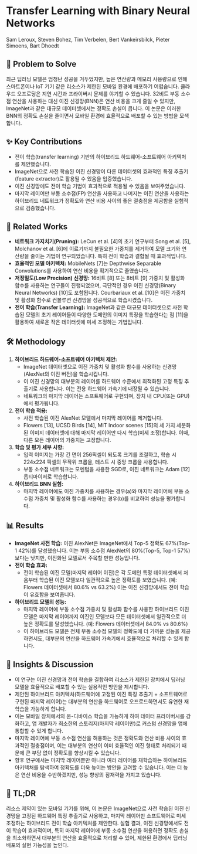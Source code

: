 # Transfer Learning with Binary Neural Networks
Sam Leroux, Steven Bohez, Tim Verbelen, Bert Vankeirsbilck, Pieter Simoens, Bart Dhoedt

## 🧩 Problem to Solve
최근 딥러닝 모델은 엄청난 성공을 거두었지만, 높은 연산량과 메모리 사용량으로 인해 스마트폰이나 IoT 기기 같은 리소스가 제한된 모바일 환경에 배포하기 어렵습니다. 클라우드 오프로딩은 지연 시간과 프라이버시 문제를 야기할 수 있습니다. 32비트 부동 소수점 연산을 사용하는 대신 이진 신경망(BNN)은 연산 비용을 크게 줄일 수 있지만, ImageNet과 같은 대규모 데이터셋에서는 정확도 손실이 큽니다. 이 논문은 이러한 BNN의 정확도 손실을 줄이면서 모바일 환경에 효율적으로 배포할 수 있는 방법을 모색합니다.

## ✨ Key Contributions
*   전이 학습(transfer learning) 기반의 하이브리드 하드웨어-소프트웨어 아키텍처를 제안했습니다.
*   ImageNet으로 사전 학습된 이진 신경망이 다른 데이터셋의 효과적인 특징 추출기(feature extractor)로 활용될 수 있음을 입증했습니다.
*   이진 신경망에도 전이 학습 기법이 효과적으로 적용될 수 있음을 보여주었습니다.
*   마지막 레이어만 부동 소수점(FP) 연산을 사용하고 나머지는 이진 연산을 사용하는 하이브리드 네트워크가 정확도와 연산 비용 사이의 좋은 절충점을 제공함을 실험적으로 검증했습니다.

## 📎 Related Works
*   **네트워크 가지치기(Pruning):** LeCun et al. [4]의 초기 연구부터 Song et al. [5], Molchanov et al. [6]에 이르기까지 불필요한 가중치를 제거하여 모델 크기와 연산량을 줄이는 기법이 연구되었습니다. 특히 전이 학습과 결합될 때 효과적입니다.
*   **효율적인 모델 아키텍처:** MobileNets [7]는 Depthwise Separable Convolutions를 사용하여 연산 비용을 획기적으로 줄였습니다.
*   **저정밀도(Low Precision) 신경망:** 16비트 [8] 또는 8비트 [9] 가중치 및 활성화 함수를 사용하는 연구들이 진행되었으며, 극단적인 경우 이진 신경망(Binary Neural Networks) [10]도 포함됩니다. Courbariaux et al. [10]은 이진 가중치 및 활성화 함수로 컨볼루션 신경망을 성공적으로 학습시켰습니다.
*   **전이 학습(Transfer Learning):** ImageNet과 같은 대규모 데이터셋으로 사전 학습된 모델의 초기 레이어들이 다양한 도메인의 이미지 특징을 학습한다는 점 [11]을 활용하여 새로운 작은 데이터셋에 미세 조정하는 기법입니다.

## 🛠️ Methodology
1.  **하이브리드 하드웨어-소프트웨어 아키텍처 제안:**
    *   ImageNet 데이터셋으로 이진 가중치 및 활성화 함수를 사용하는 신경망(AlexNet의 이진 버전)을 학습시킵니다.
    *   이 이진 신경망의 대부분의 레이어를 하드웨어 수준에서 최적화된 고정 특징 추출기로 사용합니다. 이는 전용 하드웨어 가속기에 내장될 수 있습니다.
    *   네트워크의 마지막 레이어는 소프트웨어로 구현되며, 장치 내 CPU(또는 GPU)에서 평가됩니다.
2.  **전이 학습 적용:**
    *   사전 학습된 이진 AlexNet 모델에서 마지막 레이어를 제거합니다.
    *   Flowers [13], UCSD Birds [14], MIT Indoor scenes [15]의 세 가지 세분화된 이미지 데이터셋에 대해 마지막 레이어만 다시 학습(미세 조정)합니다. 이때, 다른 모든 레이어의 가중치는 고정합니다.
3.  **학습 및 평가 세부 사항:**
    *   입력 이미지는 가장 긴 면이 256픽셀이 되도록 크기를 조절하고, 학습 시 224x224 픽셀의 무작위 크롭을, 테스트 시 중앙 크롭을 사용합니다.
    *   부동 소수점 네트워크는 모멘텀을 사용한 SGD로, 이진 네트워크는 Adam [12] 옵티마이저로 학습합니다.
4.  **하이브리드 BNN 실험:**
    *   마지막 레이어에도 이진 가중치를 사용하는 경우(a)와 마지막 레이어에 부동 소수점 가중치 및 활성화 함수를 사용하는 경우(b)를 비교하여 성능을 평가합니다.

## 📊 Results
*   **ImageNet 사전 학습:** 이진 AlexNet은 ImageNet에서 Top-5 정확도 67%(Top-1 42%)를 달성했습니다. 이는 부동 소수점 AlexNet의 80%(Top-5, Top-1 57%)보다는 낮지만, 이진화된 모델로서 주목할 만한 성능입니다.
*   **전이 학습 효과:**
    *   전이 학습된 이진 모델(마지막 레이어 이진)은 각 도메인 특정 데이터셋에서 처음부터 학습된 이진 모델보다 일관적으로 높은 정확도를 보였습니다. (예: Flowers 데이터셋에서 80.6% vs 63.2%) 이는 이진 신경망에서도 전이 학습이 유효함을 보여줍니다.
*   **하이브리드 모델의 성능:**
    *   마지막 레이어에 부동 소수점 가중치 및 활성화 함수를 사용한 하이브리드 이진 모델은 마지막 레이어까지 이진인 모델보다 모든 데이터셋에서 일관적으로 더 높은 정확도를 달성했습니다. (예: Flowers 데이터셋에서 84.0% vs 80.6%)
    *   이 하이브리드 모델은 전체 부동 소수점 모델의 정확도에 더 가까운 성능을 제공하면서도, 대부분의 연산을 하드웨어 가속기에서 효율적으로 처리할 수 있게 합니다.

## 🧠 Insights & Discussion
*   이 연구는 이진 신경망과 전이 학습을 결합하여 리소스가 제한된 장치에서 딥러닝 모델을 효율적으로 배포할 수 있는 실용적인 방안을 제시합니다.
*   제안된 하이브리드 아키텍처(하드웨어에 고정된 이진 특징 추출기 + 소프트웨어로 구현된 마지막 레이어)는 대부분의 연산을 하드웨어로 오프로드하면서도 유연한 재학습을 가능하게 합니다.
*   이는 모바일 장치에서의 온-디바이스 학습을 가능하게 하여 데이터 프라이버시를 강화하고, 앱 개발자가 최소한의 스토리지(마지막 레이어만)로 커스텀 신경망을 앱에 통합할 수 있게 합니다.
*   마지막 레이어에 부동 소수점 연산을 허용하는 것은 정확도와 연산 비용 사이의 효과적인 절충점이며, 이는 대부분의 연산이 이미 효율적인 이진 형태로 처리되기 때문에 큰 부담 없이 정확도를 향상시킬 수 있습니다.
*   향후 연구에서는 마지막 레이어뿐만 아니라 여러 레이어를 재학습하는 하이브리드 아키텍처를 탐색하여 정확도를 더욱 높이는 방안을 고려할 수 있습니다. 이는 더 높은 연산 비용을 수반하겠지만, 성능 향상의 잠재력을 가지고 있습니다.

## 📌 TL;DR
리소스 제약이 있는 모바일 기기를 위해, 이 논문은 ImageNet으로 사전 학습된 이진 신경망을 고정된 하드웨어 특징 추출기로 사용하고, 마지막 레이어만 소프트웨어로 미세 조정하는 하이브리드 전이 학습 아키텍처를 제안한다. 실험 결과, 이진 신경망에서도 전이 학습이 효과적이며, 특히 마지막 레이어에 부동 소수점 연산을 허용하면 정확도 손실을 최소화하면서 대부분의 연산을 효율적으로 처리할 수 있어, 제한된 환경에서 딥러닝 배포의 실현 가능성을 높인다.